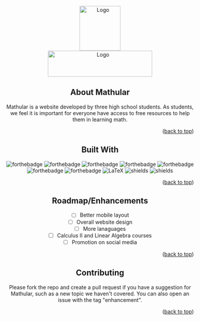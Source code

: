 <!-- MATHULAR LOGO -->
<br />
<div align="center">
  <a href="https://github.com/0shaurya/mathular">
    <img src="https://cdn.discordapp.com/attachments/849344589709574215/1002065976461905950/Screen_Shot_2022-07-27_at_11.11.41_PM.png" alt="Logo" width="110" height="120"> <br>
    <img src="https://cdn.discordapp.com/attachments/849344589709574215/1002065976138932325/Screen_Shot_2022-07-27_at_11.12.04_PM.png" alt="Logo" width="280" height="70">
  </a>

<!-- ABOUT THE PROJECT -->
## About Mathular

Mathular is a website developed by three high school students. As students, we feel it is important for everyone have access to free resources to help them in learning math.

<p align="right">(<a href="#top">back to top</a>)</p>

<!-- BUILT WITH -->
## Built With

![forthebadge](https://forthebadge.com/images/badges/built-by-developers.svg)
![forthebadge](https://forthebadge.com/images/badges/uses-html.svg)
![forthebadge](https://forthebadge.com/images/badges/uses-css.svg)
![forthebadge](https://forthebadge.com/images/badges/uses-git.svg)
![forthebadge](https://forthebadge.com/images/badges/made-with-python.svg)
![forthebadge](https://forthebadge.com/images/badges/made-with-javascript.svg)
![forthebadge](https://forthebadge.com/images/badges/made-with-markdown.svg)
![LaTeX](https://img.shields.io/badge/latex-%23008080.svg?style=for-the-badge&logo=latex&logoColor=white)
![shields](https://img.shields.io/badge/Adobe%20Dreamweaver-072401?style=for-the-badge&logo=Adobe%20Dreamweaver&logoColor=34F400)
![shields](https://img.shields.io/badge/Visual_Studio_Code-0078D4?style=for-the-badge&logo=visual%20studio%20code&logoColor=white)


<p align="right">(<a href="#top">back to top</a>)</p>








<!-- ROADMAP/ENHANCEMENTS -->
## Roadmap/Enhancements

- [ ] Better mobile layout
- [ ] Overall website design
- [ ] More lanaguages
- [ ] Calculus II and Linear Algebra courses
- [ ] Promotion on social media

<p align="right">(<a href="#top">back to top</a>)</p>



<!-- CONTRIBUTING -->
## Contributing

Please fork the repo and create a pull request if you have a suggestion for Mathular, such as a new topic we haven't covered. You can also open an issue with the tag "enhancement".

<p align="right">(<a href="#top">back to top</a>)</p>

<!-- MARKDOWN LINKS & IMAGES -->
<!-- https://www.markdownguide.org/basic-syntax/#reference-style-links -->
[contributors-shield]: https://img.shields.io/github/contributors/othneildrew/Best-README-Template.svg?style=for-the-badge
[contributors-url]: https://github.com/0shaurya/mathular/graphs/contributors
[forks-shield]: https://img.shields.io/github/forks/othneildrew/Best-README-Template.svg?style=for-the-badge
[forks-url]: https://github.com/othneildrew/Best-README-Template/network/members
[stars-shield]: https://img.shields.io/github/stars/othneildrew/Best-README-Template.svg?style=for-the-badge
[stars-url]: https://github.com/othneildrew/Best-README-Template/stargazers
[issues-shield]: https://img.shields.io/github/issues/othneildrew/Best-README-Template.svg?style=for-the-badge
[issues-url]: https://github.com/0shaurya/mathular/issues
[license-shield]: https://img.shields.io/github/license/othneildrew/Best-README-Template.svg?style=for-the-badge
[license-url]: https://github.com/othneildrew/Best-README-Template/blob/master/LICENSE.txt
[linkedin-shield]: https://img.shields.io/badge/-LinkedIn-black.svg?style=for-the-badge&logo=linkedin&colorB=555
[linkedin-url]: https://linkedin.com/in/othneildrew
[product-screenshot]: images/screenshot.png
[Next.js]: https://img.shields.io/badge/next.js-000000?style=for-the-badge&logo=nextdotjs&logoColor=white
[Next-url]: https://nextjs.org/
[React.js]: https://img.shields.io/badge/React-20232A?style=for-the-badge&logo=react&logoColor=61DAFB
[React-url]: https://reactjs.org/
[Vue.js]: https://img.shields.io/badge/Vue.js-35495E?style=for-the-badge&logo=vuedotjs&logoColor=4FC08D
[Vue-url]: https://vuejs.org/
[Angular.io]: https://img.shields.io/badge/Angular-DD0031?style=for-the-badge&logo=angular&logoColor=white
[Angular-url]: https://angular.io/
[Svelte.dev]: https://img.shields.io/badge/Svelte-4A4A55?style=for-the-badge&logo=svelte&logoColor=FF3E00
[Svelte-url]: https://svelte.dev/
[Laravel.com]: https://img.shields.io/badge/Laravel-FF2D20?style=for-the-badge&logo=laravel&logoColor=white
[Laravel-url]: https://laravel.com
[Bootstrap.com]: https://img.shields.io/badge/Bootstrap-563D7C?style=for-the-badge&logo=bootstrap&logoColor=white
[Bootstrap-url]: https://getbootstrap.com
[JQuery.com]: https://img.shields.io/badge/jQuery-0769AD?style=for-the-badge&logo=jquery&logoColor=white
[JQuery-url]: https://jquery.com 
